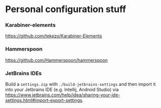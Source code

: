 # Personal configuration stuff 

### Karabiner-elements

<https://github.com/tekezo/Karabiner-Elements>

### Hammerspoon

<https://github.com/Hammerspoon/hammerspoon>


### JetBrains IDEs

Build a `settings.zip` with `./build-jetbrains-settings` and then import it into your Jetbrains IDE (e.g. Intellij, 
Android Studio) via <https://www.jetbrains.com/help/idea/sharing-your-ide-settings.html#import-export-settings>.
